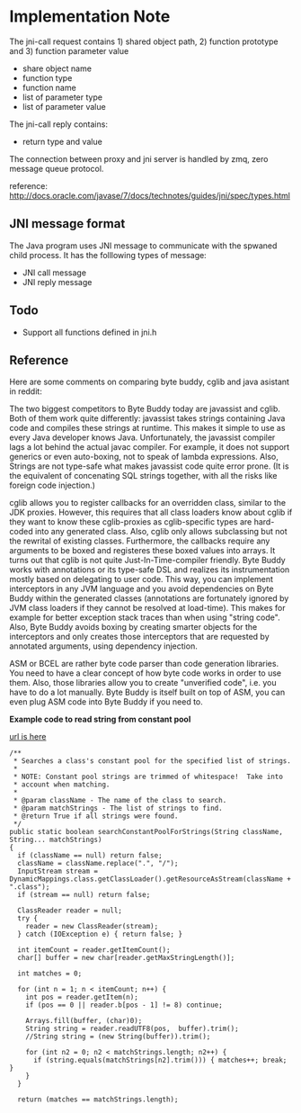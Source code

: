 Implementation Note
===================


The jni-call request contains 1) shared object path, 2) function prototype and 3) function parameter value

- share object name
- function type
- function name
- list of parameter type
- list of parameter value

The jni-call reply contains:

- return type and value

The connection between proxy and jni server is handled by zmq, zero message queue protocol.

reference: http://docs.oracle.com/javase/7/docs/technotes/guides/jni/spec/types.html


JNI message format
------------------

The Java program uses JNI message to communicate with the spwaned child process. It has the folllowing types of message:

- JNI call message
- JNI reply message


Todo
----

- Support all functions defined in jni.h



## Reference

Here are some comments on comparing byte buddy, cglib and java asistant in reddit:

The two biggest competitors to Byte Buddy today are javassist and cglib. Both of them work quite differently:
javassist takes strings containing Java code and compiles these strings at runtime. This makes it simple to use as every Java developer knows Java. Unfortunately, the javassist compiler lags a lot behind the actual javac compiler. For example, it does not support generics or even auto-boxing, not to speak of lambda expressions. Also, Strings are not type-safe what makes javassist code quite error prone. (It is the equivalent of concenating SQL strings together, with all the risks like foreign code injection.)

cglib allows you to register callbacks for an overridden class, similar to the JDK proxies. However, this requires that all class loaders know about cglib if they want to know these cglib-proxies as cglib-specific types are hard-coded into any generated class. Also, cglib only allows subclassing but not the rewrital of existing classes. Furthermore, the callbacks require any arguments to be boxed and registeres these boxed values into arrays. It turns out that cglib is not quite Just-In-Time-compiler friendly.
Byte Buddy works with annotations or its type-safe DSL and realizes its instrumentation mostly based on delegating to user code. This way, you can implement interceptors in any JVM language and you avoid dependencies on Byte Buddy within the generated classes (annotations are fortunately ignored by JVM class loaders if they cannot be resolved at load-time). This makes for example for better exception stack traces than when using "string code". Also, Byte Buddy avoids boxing by creating smarter objects for the interceptors and only creates those interceptors that are requested by annotated arguments, using dependency injection.

ASM or BCEL are rather byte code parser than code generation libraries. You need to have a clear concept of how byte code works in order to use them. Also, those libraries allow you to create "unverified code", i.e. you have to do a lot manually. Byte Buddy is itself built on top of ASM, you can even plug ASM code into Byte Buddy if you need to.


**Example code to read string from constant pool**

[url is here](https://www.programcreek.com/java-api-examples/org.objectweb.asm.ClassReader)

    /**
     * Searches a class's constant pool for the specified list of strings.
     *
     * NOTE: Constant pool strings are trimmed of whitespace!  Take into
     * account when matching.
     *
     * @param className - The name of the class to search.
     * @param matchStrings - The list of strings to find.
     * @return True if all strings were found.
     */
    public static boolean searchConstantPoolForStrings(String className, String... matchStrings)
    {
      if (className == null) return false;
      className = className.replace(".", "/");
      InputStream stream = DynamicMappings.class.getClassLoader().getResourceAsStream(className + ".class");
      if (stream == null) return false;

      ClassReader reader = null;
      try {
        reader = new ClassReader(stream);
      } catch (IOException e) { return false; }

      int itemCount = reader.getItemCount();
      char[] buffer = new char[reader.getMaxStringLength()];

      int matches = 0;

      for (int n = 1; n < itemCount; n++) {
        int pos = reader.getItem(n);
        if (pos == 0 || reader.b[pos - 1] != 8) continue;

        Arrays.fill(buffer, (char)0);
        String string = reader.readUTF8(pos,  buffer).trim();
        //String string = (new String(buffer)).trim();

        for (int n2 = 0; n2 < matchStrings.length; n2++) {
          if (string.equals(matchStrings[n2].trim())) { matches++; break; }
        }
      }

      return (matches == matchStrings.length);

